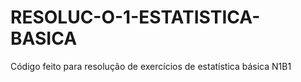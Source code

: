 # RESOLUC-O-1-ESTATISTICA-BASICA
Código feito para resolução de exercícios de estatística básica N1B1
